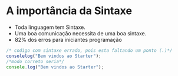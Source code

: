 # A importância da Sintaxe

- Toda linguagem tem Sintaxe.
- Uma boa comunicação necessita de uma boa sintaxe.
- 82% dos erros para iniciantes programação

```js
/* codigo com sintaxe errado, pois esta faltando um ponto (.)*/
consolelog("Bem vindos ao Starter");
/*modo correto seria*/
console.log("Bem vindos ao Starter");
```
